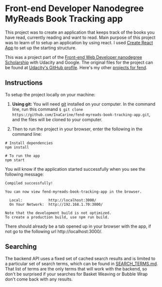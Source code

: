 # Front-end Developer Nanodegree MyReads Book Tracking app
This project was to create an application that keeps track of the books you have read, currently reading and want to read. Main purpose of this project was to learn of to setup an application by using react. I used [Create React App](https://github.com/facebookincubator/create-react-app) to set up the starting structure.

This was a project part of the [Front-end Web Developer nanodegree Scholarship](https://eu.udacity.com/course/front-end-web-developer-nanodegree--nd001) with Udacity and Google. The original files for the project can be found at [Udacity's GitHub profile](https://github.com/udacity/reactnd-project-myreads-starter). Here's my other [projects for fend](https://inacarine.github.io/fend).

## Instructions
To setup the project locally on your machine:
1. **Using git:** You will need [git](https://git-scm.com/) installed on your computer. In the command line, run this command `$ git clone https://github.com/InaCarine/fend-myreads-book-tracking-app.git`, and the files will be cloned to your computer.

2. Then to run the project in your browser, enter the following in the command line:
```
# Install dependencies
npm install

# To run the app
npm start
```

You will know if the application started successfully when you see the following message:
```
Compiled successfully!

You can now view fend-myreads-book-tracking-app in the browser.

  Local:            http://localhost:3000/
  On Your Network:  http://192.168.1.70:3000/

Note that the development build is not optimized.
To create a production build, use npm run build.
```

There should already be a tab opened up in your browser with the app, if not go to the following url http://localhost:3000/.


## Searching
The backend API uses a fixed set of cached search results and is limited to a particular set of search terms, which can be found in [SEARCH_TERMS.md](https://github.com/InaCarine/fend-myreads-book-tracking-app/blob/master/SEARCH_TERMS.md). That list of terms are the only terms that will work with the backend, so don't be surprised if your searches for Basket Weaving or Bubble Wrap don't come back with any results.
